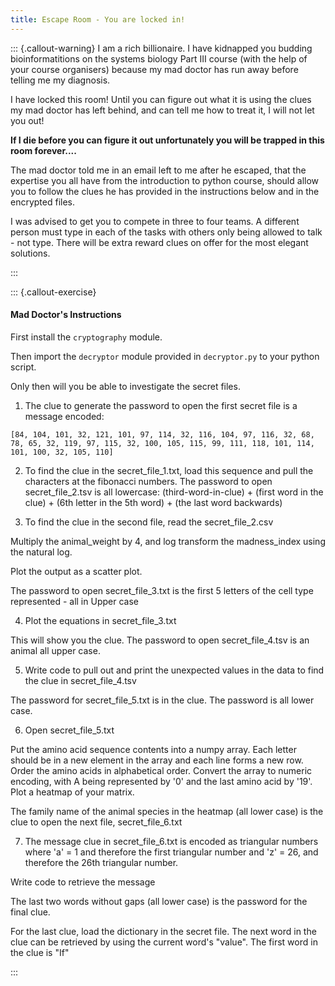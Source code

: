 ```yaml
---
title: Escape Room - You are locked in!
---
```


::: {.callout-warning}
I am a rich billionaire. I have kidnapped you budding bioinformatitions on the systems biology Part III course (with the help of your course organisers) because my mad doctor has run away before telling me my diagnosis.  

I have locked this room! Until you can figure out what it is using the clues my mad doctor has left behind, and can tell me how to treat it, I will not let you out!

**If I die before you can figure it out unfortunately you will be trapped in this room forever....**

The mad doctor told me in an email left to me after he escaped, that the expertise you all have from the introduction to python course, should allow you to follow the clues he has provided in the instructions below and in the encrypted files.

I was advised to get you to compete in three to four teams. A different person must type in each of the tasks with others only being allowed to talk - not type. There will be extra reward clues on offer for the most elegant solutions.

:::

::: {.callout-exercise}
#### Mad Doctor's Instructions

First install the `cryptography` module.

Then import the `decryptor` module provided in `decryptor.py` to your python script.

Only then will you be able to investigate the secret files.

1. The clue to generate the password to open the first secret file is a message encoded:
```
[84, 104, 101, 32, 121, 101, 97, 114, 32, 116, 104, 97, 116, 32, 68, 78, 65, 32, 119, 97, 115, 32, 100, 105, 115, 99, 111, 118, 101, 114, 101, 100, 32, 105, 110]
```
<!--
:::{.callout-hint}
Hint(s) here.
:::
Extra clue is that the list can also be represented as the following:
\x54\x68\x65\x20\x79\x65\x61\x72\x20\x74\x68\x61\x74\x20\x44\x4e\x41\x20\x77\x61\x73\x20\x64\x69\x73\x63\x6f\x76\x65\x72\x65\x64\x20\x69\x6e

:::
-->

<!--
:::{.callout-hint}
Discovered nuclein
:::

-->

<!--
Password: "1869"
-->

2. To find the clue in the secret_file_1.txt, load this sequence and pull the characters at the fibonacci numbers. 
The password to open secret_file_2.tsv is all lowercase:
(third-word-in-clue) + (first word in the clue) + (6th letter in the 5th word) + (the last word backwards)

<!--
Password = "fatalillnessoraeppa"
-->


3. To find the clue in the second file, read the secret_file_2.csv

Multiply the animal_weight by 4, and log transform the madness_index using the natural log.

Plot the output as a scatter plot.

The password to open secret_file_3.txt is the first 5 letters of the cell type represented - all in Upper case

<!--
:::{.callout-hint}

begins in N
(extra hint at this step to the best team so far - this disease is not cancer/normally curable)
:::

-->

<!--
Password = "NEURO"
-->

4. Plot the equations in secret_file_3.txt 

This will show you the clue. The password to open secret_file_4.tsv is an animal all upper case.

<!--
Password = "BAT"
-->

5. Write code to pull out and print the unexpected values in the data to find the clue in secret_file_4.tsv

The password for secret_file_5.txt is in the clue. The password is all lower case.

<!--
Password = "virus"
-->

6. Open secret_file_5.txt 

Put the amino acid sequence contents into a numpy array. Each letter should be in a new element in the array and each line forms a new row. Order the amino acids in alphabetical order. Convert the array to numeric encoding, with A being represented by '0' and the last amino acid by '19'. Plot a heatmap of your matrix.


The family name of the animal species in the heatmap (all lower case) is the clue to open the next file, secret_file_6.txt 

<!--
Password = "canidae"
-->

7. The message clue in secret_file_6.txt is encoded as triangular numbers where 'a' = 1 and therefore the first triangular number and 'z' = 26, and therefore the 26th triangular number. 

Write code to retrieve the message

The last two words without gaps (all lower case) is the password for the final clue. 

<!--
"throughbites"
-->

For the last clue, load the dictionary in the secret file. The next word in the clue can be retrieved by using the current word's "value". The first word in the clue is "If"

:::


<!--

## Section



## Summary

::: {.callout-tip}
#### Key Points

- Last section of the page is a bulleted summary of the key points
:::


-->